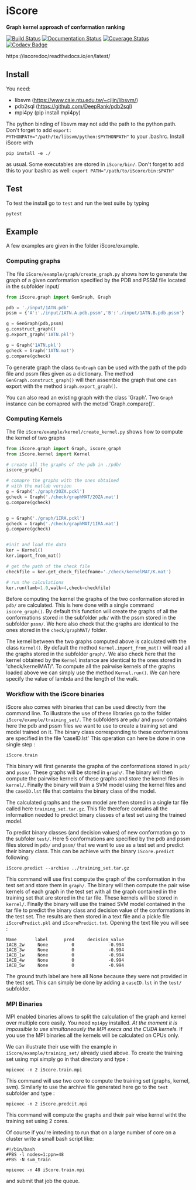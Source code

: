 # iScore

**Graph kernel approach of  conformation ranking**



[![Build Status](https://secure.travis-ci.org/DeepRank/iScore.svg?branch=master)](https://travis-ci.org/DeepRank/iScore)
[![Documentation Status](https://readthedocs.org/projects/iscoredoc/badge/?version=latest)](http://iscoredoc.readthedocs.io/?badge=latest)
[![Coverage Status](https://coveralls.io/repos/github/DeepRank/iScore/badge.svg?branch=master)](https://coveralls.io/github/DeepRank/iScore?branch=master)
[![Codacy Badge](https://api.codacy.com/project/badge/Grade/9491c221796e49c0a120ada9aed5fe42)](https://www.codacy.com/app/NicoRenaud/iScore?utm_source=github.com&amp;utm_medium=referral&amp;utm_content=DeepRank/iScore&amp;utm_campaign=Badge_Grade)

https://iscoredoc/readthedocs.io/en/latest/

## Install

You need:
  * libsvm  (https://www.csie.ntu.edu.tw/~cjlin/libsvm/)
  * pdb2sql (https://github.com/DeepRank/pdb2sql)
  * mpi4py (pip install mpi4py)

The python binding of libsvm may not add the path to the python path. Don't forget to add `export: PYTHONPATH="/path/to/libsvm/python:$PYTHONPATH"` to your .bashrc. Install iScore with

`pip install -e ./`

as usual. Some executables are stored in `iScore/bin/`. Don't forget to add this to your bashrc as well: `export PATH="/path/to/iScore/bin:$PATH"`

## Test

To test the install go to `test` and run the test suite by typing

```
pytest
```

## Example

A few examples are given in the folder iScore/example.

### Computing graphs

The file `iScore/example/graph/create_graph.py` shows how to generate the graph of a given conformation specified by the PDB and PSSM file located in the subfolder input/

```python
from iScore.graph import GenGraph, Graph

pdb = './input/1ATN.pdb'
pssm = {'A':'./input/1ATN.A.pdb.pssm','B':'./input/1ATN.B.pdb.pssm'}

g = GenGraph(pdb,pssm)
g.construct_graph()
g.export_graph('1ATN.pkl')

g = Graph('1ATN.pkl')
gcheck = Graph('1ATN.mat')
g.compare(gcheck)
```

To generate graph the class `GenGraph` can be used with the path of the pdb file and pssm files given as a dictionary. The method `GenGraph.construct_graph()` will then assemble the graph that one can export with the method `Graph.export_graph()`.

You can also read an existing graph with the class 'Graph'. Two `Graph` instance can be comapred with the metod 'Graph.compare()'.

### Computing Kernels

The file `iScore/example/kernel/create_kernel.py` shows how to compute the kernel of two graphs


```python
from iScore.graph import Graph, iscore_graph
from iScore.kernel import Kernel

# create all the graphs of the pdb in ./pdb/
iscore_graph()

# comapre the graphs with the ones obtained
# with the matlab version
g = Graph('./graph/2OZA.pckl')
gcheck = Graph('./check/graphMAT/2OZA.mat')
g.compare(gcheck)


g = Graph('./graph/1IRA.pckl')
gcheck = Graph('./check/graphMAT/1IRA.mat')
g.compare(gcheck)


#init and load the data
ker = Kernel()
ker.import_from_mat()

# get the path of the check file
checkfile = ker.get_check_file(fname='./check/kernelMAT/K.mat')

# run the calculations
ker.run(lamb=1.0,walk=4,check=checkfile)
```

Before computing the kernel the graphs of the two conformation stored in `pdb/` are calculated. This is here done with a single command `iscore_graph()`. By default this function will create the graphs of all the conformations stored in the subfolder `pdb/` with the pssm stored in the subfolder `pssm/`. We here also check that the graphs are identical to the ones stored in the `check/graphMAT/` folder.

The kernel between the two graphs computed above is calculated with the class `Kernel()`. By default the method `Kernel.import_from_mat()` will read all the graphs stored in the subfolder `graph/`. We also check here that the kernel obtained by the `Kernel` instance are identical to the ones stored in 'check/kernelMAT/'. To compute all the pairwise kernels of the graphs loaded above we can simply use the method `Kernel.run()`. We can here specify the value of lambda and the length of the walk.


### Workflow with the iScore binaries

iScore also comes with binaries that can be used directly from the command line. To illustrate the use of these libraries go to the folder `iScore/example/training_set/`. The subfolders are `pdb/` and `pssm/` contains here the pdb and pssm files we want to use to create a training set and model trained on it. The binary class corresponding to these conformations are specified in the file 'caseID.lst' This operation can here be done in one single step :

```
iScore.train
```

This binary will first generate the graphs of the conformations stored in `pdb/` and `pssm/`. These graphs will be stored in `graph/`. The binary  will then compute the pairwise kernels of these graphs and store the kernel files in `kernel/`. Finally the binary will train a SVM model using the kernel files and the `caseID.lst` file that contains the binary class of the model.

The calculated graphs and the svm model are then stored in a single tar file called here `training_set.tar.gz`. This file therefore contains all the information needed to predict binary classes of a test set using the trained model.

To predict binary classes (and decision values) of new conformation go to the subfoler `test/`. Here 5 conformations are specified by the pdb and pssm files stored in `pdb/` and `pssm/` that we want to use as a test set and predict their binary class. This can be achieve with the binary `iScore.predict` following:

```
iScore.predict --archive ../training_set.tar.gz
```

This command will use first compute the graph of the comformation in the test set and store them in `graph/`. The binary will then compute the pair wise kernels of each graph in the test set with all the graph contained in the training set that are stored in the tar file. These kernels will be stored in `kernel/`. Finally the binary will use the trained SVM model contained in the tar file to predict the binary class and decision value of the conformations in the test set. The results are then stored in a text file and a pickle file `iScorePredict.pkl` and `iScorePredict.txt`. Opening the text file you will see :

```
Name       label      pred     decision_value
1ACB_2w     None         0             -0.994
1ACB_3w     None         0             -0.994
1ACB_1w     None         0             -0.994
1ACB_4w     None         0             -0.994
1ACB_5w     None         0             -0.994

```

The ground truth label are here all None because they were not provided in the test set. This can simply be done by adding a `caseID.lst` in the `test/` subfolder.


### MPI Binaries

MPI enabled binaries allows to split the calculation of the graph and kernel over multiple core easily. You need `mpi4py` installed. *At the moment it is impossible to use simultaneously the MPI execs and the CUDA kernels.* If you use the MPI binaries all the kernels will be calculated on CPUs only.


 We can illustrate their use with the example in `iScore/example/training_set/` already  used above. To create the training set using mpi simply go in that directory and type :

```
mpiexec -n 2 iScore.train.mpi
```

This command will use two core to compute the training set (graphs, kernel, svm). Similarly to use the archive file generated here go to the `test` subfolder and type :

```
mpiexec -n 2 iScore.predcit.mpi
```

This command will compute the graphs and their pair wise kernel witht the training set using 2 cores.


Of course if you're imteding to run that on a large number of core on a cluster write a small bash script like:

```
#!/bin/bash
#PBS -l nodes=1:ppn=48
#PBS -N svm_train

mpiexec -n 48 iScore.train.mpi
```

and submit that job the queue.
